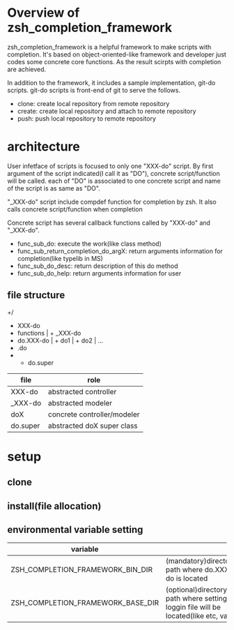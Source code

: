 # Overview of zsh_completion_framework
zsh_completion_framework is a helpful framework to make scripts with completion.
It's based on object-oriented-like framework and developer just codes some concrete core functions.
As the result scirpts with completion are achieved.

In addition to the framework, it includes a sample implementation, git-do scripts.
git-do scripts is front-end of git to serve the follows.
- clone: create local repository from remote repository
- create: create local repository and attach to remote repository
- push: push local repository to remote repository

# architecture
User infetface of scripts is focused to only one "XXX-do" script.
By first argument of the script indicated(I call it as "DO"), concrete script/function will be called.
each of "DO" is associated to one concrete script and name of the script is as same as "DO".

"_XXX-do" script include compdef function for completion by zsh.
It also calls concrete script/function when completion 

Concrete script has several callback functions called by "XXX-do" and "_XXX-do".
- func_sub_do: execute the work(like class method) 
- func_sub_return_completion_do_argX: return arguments information for completion(like typelib in MS)
- func_sub_do_desc: return description of this do method
- func_sub_do_help: return arguments information for user

## file structure
+/
 + XXX-do
 + functions
 | + _XXX-do
 + do.XXX-do
 | + do1
 | + do2
 | ...
 + .do
 + + do.super

|file|role|
|-|-|
|XXX-do|abstracted controller|
|_XXX-do|abstracted modeler|
|doX|concrete controller/modeler|
|do.super|abstracted doX super class|

# setup

## clone

## install(file allocation)

## environmental variable setting
|variable|||
|-|-|-|
|ZSH_COMPLETION_FRAMEWORK_BIN_DIR|(mandatory)directory path where do.XXX-do is located||
|ZSH_COMPLETION_FRAMEWORK_BASE_DIR|(optional)directory path where setting, loggin file will be located(like etc, var)||

